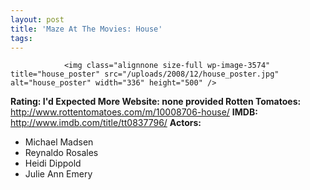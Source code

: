 ```yaml
---
layout: post
title: 'Maze At The Movies: House'
tags:
---
```



                <img class="alignnone size-full wp-image-3574" title="house_poster" src="/uploads/2008/12/house_poster.jpg" alt="house_poster" width="336" height="500" />
<p><strong>Rating: I'd Expected More
Website: none provided
Rotten Tomatoes: </strong><a href="http://www.rottentomatoes.com/m/10008706-house/"><a href="http://www.rottentomatoes.com/m/10008706-house/">http://www.rottentomatoes.com/m/10008706-house/</a>
</a><strong>IMDB: </strong><a href="http://www.imdb.com/title/tt0837796/"><a href="http://www.imdb.com/title/tt0837796/">http://www.imdb.com/title/tt0837796/</a></a>
<strong>Actors:</strong></p>
<ul>
    <li>Michael Madsen</li>
    <li>Reynaldo Rosales</li>
    <li>Heidi Dippold</li>
    <li>Julie Ann Emery</li>
</ul>
